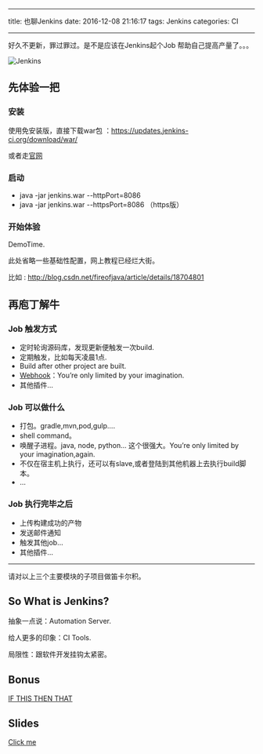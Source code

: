 
---
title: 也聊Jenkins
date: 2016-12-08 21:16:17
tags: Jenkins
categories: CI

---


好久不更新，罪过罪过。是不是应该在Jenkins起个Job 帮助自己提高产量了。。。

![Jenkins](https://www.cloudbees.com/sites/default/files/blogger_importer/s1600/self-restart.png)


<!-- more -->

## 先体验一把

### 安装

使用免安装版，直接下载war包 ：https://updates.jenkins-ci.org/download/war/

或者走[官网](https://jenkins.io/)

### 启动

- java -jar jenkins.war --httpPort=8086
- java -jar jenkins.war --httpsPort=8086 （https版）


### 开始体验

DemoTime.
 
此处省略一些基础性配置，网上教程已经烂大街。

比如 : http://blog.csdn.net/fireofjava/article/details/18704801


## 再庖丁解牛

### Job 触发方式 

 - 定时轮询源码库，发现更新便触发一次build.
 - 定期触发，比如每天凌晨1点.
 - Build after other project are built.
 - [Webhook](https://en.wikipedia.org/wiki/Webhook)：You’re only limited by your imagination.
 - 其他插件...
 
### Job 可以做什么
 - 打包。gradle,mvn,pod,gulp....
 - shell command。
 - 唤醒子进程。java, node, python...  这个很强大。You’re only limited by your imagination,again.
 - 不仅在宿主机上执行，还可以有slave,或者登陆到其他机器上去执行build脚本。
 - ...


### Job 执行完毕之后
  - 上传构建成功的产物
  - 发送邮件通知
  - 触发其他job...
  - 其他插件...
  
---

请对以上三个主要模块的子项目做笛卡尔积。

  
## So What is Jenkins?

 抽象一点说：Automation Server.
 
 给人更多的印象：CI Tools.
 
 局限性：跟软件开发挂钩太紧密。
 
## Bonus
 
 [IF THIS THEN THAT](https://ifttt.com/)
 
## Slides

[Click me](https://drive.google.com/file/d/0Bx57XsAahdV4bmVucU0xVloxNjg/view)


  
  


